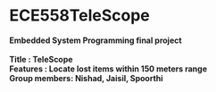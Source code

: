 # ECE558TeleScope
<b>Embedded System Programming final project<br><br><b>
Title : TeleScope<br>
Features : Locate lost items within 150 meters range<br>
Group members: Nishad, Jaisil, Spoorthi <br>
